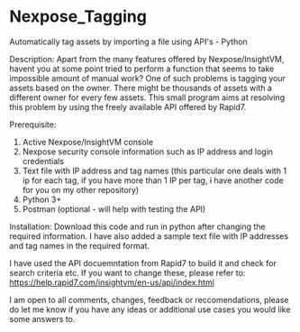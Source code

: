# Nexpose_Tagging
Automatically tag assets by importing a file using API's - Python 

Description:
Apart from the many features offered by Nexpose/InsightVM, havent you at some point tried to perform a function that seems to take impossible amount of manual work? One of such problems is tagging your assets based on the owner. There might be thousands of assets with a different owner for every few assets. This small program aims at resolving this problem by using the freely available API offered by Rapid7.

Prerequisite:
1. Active Nexpose/InsightVM console
2. Nexpose security console information such as IP address and login credentials
3. Text file with IP address and tag names (this particular one deals with 1 ip for each tag, if you have more than 1 IP per tag, i have another code for you on my other repository)
4. Python 3+
5. Postman (optional - will help with testing the API)

Installation:
Download this code and run in python after changing the required information. 
I have also added a sample text file with IP addresses and tag names in the required format.

I have used the API docuemntation from Rapid7 to build it and check for search criteria etc. If you want to change these, please refer to: https://help.rapid7.com/insightvm/en-us/api/index.html

I am open to all comments, changes, feedback or reccomendations, please do let me know if you have any ideas or additional use cases you would like some answers to. 

